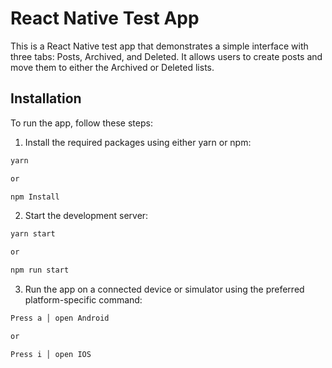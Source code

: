 # React Native Test App

This is a React Native test app that demonstrates a simple interface with three tabs: Posts, Archived, and Deleted. It allows users to create posts and move them to either the Archived or Deleted lists.

## Installation

To run the app, follow these steps:

1. Install the required packages using either yarn or npm:

```bash
yarn

or

npm Install
```

2. Start the development server:

```bash
yarn start

or

npm run start
```

3. Run the app on a connected device or simulator using the preferred platform-specific command:

```bash
Press a │ open Android

or

Press i │ open IOS
```
